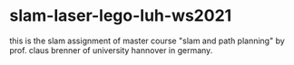 # slam-laser-lego-luh-ws2021
this is the slam assignment of master course "slam and path planning" by prof. claus brenner of university hannover in germany.
